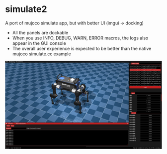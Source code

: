 # simulate2
A port of mujoco simulate app, but with better UI (imgui -> docking)

- All the panels are dockable
- When you use INFO, DEBUG, WARN, ERROR macros, the logs also appear in the GUI console
- The overall user experience is expected to be better than the native mujoco simulate.cc example

<img src="resources/simulate2.png">